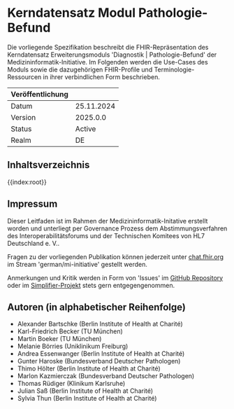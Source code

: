 # Kerndatensatz Modul Pathologie-Befund

Die vorliegende Spezifikation beschreibt die FHIR-Repräsentation des Kerndatensatz Erweiterungsmoduls 'Diagnostik | Pathologie-Befund' der Medizininformatik-Initiative. Im Folgenden werden die Use-Cases des Moduls sowie die dazugehörigen FHIR-Profile und Terminologie-Ressourcen in ihrer verbindlichen Form beschrieben.

| Veröffentlichung   |   |
|---------|---|
| Datum   | 25.11.2024  |
| Version | 2025.0.0         |
| Status  | Active       |
| Realm   | DE          | 

## Inhaltsverzeichnis

{{index:root}}

## Impressum
Dieser Leitfaden ist im Rahmen der Medizininformatik-Initative erstellt worden und unterliegt per Governance Prozess dem Abstimmungsverfahren des Interoperabilitätsforums und der Technischen Komitees von HL7 Deutschland e. V..

Fragen zu der vorliegenden Publikation können jederzeit unter [chat.fhir.org](https://chat.fhir.org) im Stream 'german/mi-initiative' gestellt werden.

Anmerkungen und Kritik werden in Form von 'Issues' im [GitHub Repository](https://github.com/medizininformatik-initiative/kerndatensatzmodul-PathologieBefund) oder im [Simplifier-Projekt](https://simplifier.net/medizininformatikinitiative-modulpathologie) stets gern entgegengenommen.

## Autoren (in alphabetischer Reihenfolge)

* Alexander Bartschke       (Berlin Institute of Health at Charité)
* Karl-Friedrich Becker     (TU München)
* Martin Boeker             (TU München)
* Melanie Börries           (Uniklinikum Freiburg)
* Andrea Essenwanger        (Berlin Institute of Health at Charité)
* Gunter Haroske            (Bundesverband Deutscher Pathologen)
* Thimo Hölter              (Berlin Institute of Health at Charité)
* Marlon Kazmierczak        (Bundesverband Deutscher Pathologen)
* Thomas Rüdiger            (Klinikum Karlsruhe)
* Julian Saß                (Berlin Institute of Health at Charité)
* Sylvia Thun               (Berlin Institute of Health at Charité)

